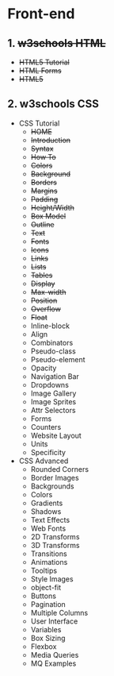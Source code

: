 # Front-end
## 1. ~~w3schools HTML~~ 
  * ~~HTML5 Tutorial~~
  * ~~HTML Forms~~
  * ~~HTML5~~
  
## 2. w3schools CSS


   * CSS Tutorial
       * ~~HOME~~
       * ~~Introduction~~
       * ~~Syntax~~
       * ~~How To~~
       * ~~Colors~~
       * ~~Background~~
       * ~~Borders~~
       * ~~Margins~~
       * ~~Padding~~
       * ~~Height/Width~~
       * ~~Box Model~~
       * ~~Outline~~
       * ~~Text~~
       * ~~Fonts~~
       * ~~Icons~~
       * ~~Links~~
       * ~~Lists~~
       * ~~Tables~~
       * ~~Display~~
       * ~~Max-width~~
       * ~~Position~~
       * ~~Overflow~~
       * ~~Float~~
       * Inline-block
       * Align
       * Combinators
       * Pseudo-class
       * Pseudo-element
       * Opacity
       * Navigation Bar
       * Dropdowns
       * Image Gallery
       * Image Sprites
       * Attr Selectors
       * Forms
       * Counters
       * Website Layout
       * Units
       * Specificity
   * CSS Advanced
       * Rounded Corners
       * Border Images
       * Backgrounds
       * Colors
       * Gradients
       * Shadows
       * Text Effects
       * Web Fonts
       * 2D Transforms
       * 3D Transforms
       * Transitions
       * Animations
       * Tooltips
       * Style Images
       * object-fit
       * Buttons
       * Pagination
       * Multiple Columns
       * User Interface
       * Variables
       * Box Sizing
       * Flexbox
       * Media Queries
       * MQ Examples
